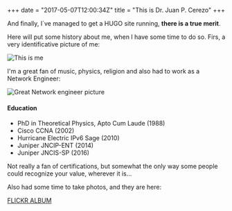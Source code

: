 +++
date = "2017-05-07T12:00:34Z"
title = "This is  Dr. Juan P. Cerezo"
+++

And finally, I´ve managed to get a HUGO site running, **there is a true merit**. 

Here will put some history about me, when I have some time to do so. Firs, a very identificative picture of me:

![This is me][1]


I'm a great fan of music, physics, religion and also had to work as a Network Engineer:

![Great Network engineer picture](http://media.gettyimages.com/photos/young-boy-it-professional-smiles-at-computer-with-wire-picture-id547427580?k=6&m=547427580&s=170667a&w=0&h=_INvmqYX2ffA_BKI7OS3x9fFjis_pZ5v8XlMBjoEZno=)

#### Education

* PhD in Theoretical Physics, Apto Cum Laude (1988)
* Cisco CCNA (2002)
* Hurricane Electric IPv6 Sage (2010)
* Juniper JNCIP-ENT (2014)
* Juniper JNCIS-SP (2016)

Not really a fan of certifications, but somewhat the only way some people could recognize your value, wherever it is...

Also had some time to take photos, and they are here:

[FLICKR ALBUM][2]

[1]: /img/juampe-summer-2012-med.jpg
[2]: https://www.flickr.com/photos/jpcerezo/
